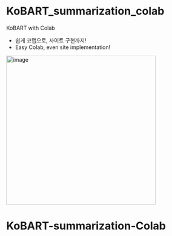 # KoBART_summarization_colab

KoBART with Colab

- 쉽게 코랩으로, 사이트 구현까지!
- Easy Colab, even site implementation!

<img width="394" alt="image" src="https://user-images.githubusercontent.com/106899647/228720108-68ae857a-9d55-42c1-9990-fefd7309035b.png">




# KoBART-summarization-Colab




